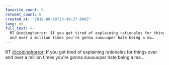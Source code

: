 ```yaml
---
favorite_count: 0
retweet_count: 0
created_at: "2018-08-10T23:49:27.000Z"
lang: en
full_text: >-
  RT @codinghorror: If you get tired of explaining rationales for things over
  and over a million times you're gonna suuuuuper hate being a ma…
---
```


RT [@codinghorror](https://twitter.com/codinghorror): If you get tired of
explaining rationales for things over and over a million times you're gonna
suuuuuper hate being a ma…
